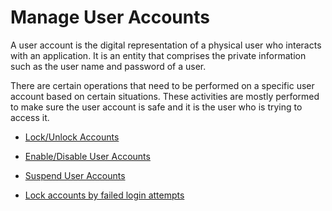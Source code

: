 # Manage User Accounts

A user account is the digital representation of a physical user who interacts with an application. It is an entity that comprises the private information such as the user name and password of a user.

There are certain operations that need to be performed on a specific user account based on certain situations. These activities are mostly performed to make sure the user account is safe and it is the user who is trying to access it.


- [Lock/Unlock Accounts]({{base_path}}/guides/identity-lifecycles/lock-account)

- [Enable/Disable User Accounts]({{base_path}}/guides/identity-lifecycles/enable-account)

- [Suspend User Accounts]({{base_path}}/guides/identity-lifecycles/suspend-accounts)

- [Lock accounts by failed login attempts]({{base_path}}/guides/identity-lifecycles/lock-accounts-by-failed-login-attempts)
